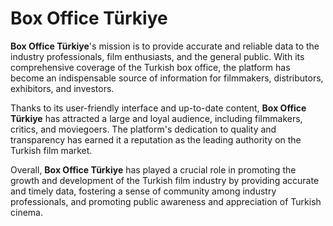 # Box Office Türkiye
**Box Office Türkiye**'s mission is to provide accurate and reliable data to the industry professionals, film enthusiasts, and the general public. With its comprehensive coverage of the Turkish box office, the platform has become an indispensable source of information for filmmakers, distributors, exhibitors, and investors.

Thanks to its user-friendly interface and up-to-date content, **Box Office Türkiye** has attracted a large and loyal audience, including filmmakers, critics, and moviegoers. The platform's dedication to quality and transparency has earned it a reputation as the leading authority on the Turkish film market.

Overall, **Box Office Türkiye** has played a crucial role in promoting the growth and development of the Turkish film industry by providing accurate and timely data, fostering a sense of community among industry professionals, and promoting public awareness and appreciation of Turkish cinema.